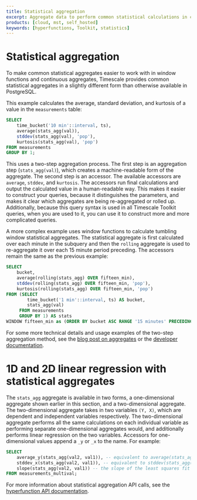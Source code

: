 ```yaml
---
title: Statistical aggregation
excerpt: Aggregate data to perform common statistical calculations in continuous aggregates and window functions
products: [cloud, mst, self_hosted]
keywords: [hyperfunctions, Toolkit, statistics]
---
```


# Statistical aggregation

To make common statistical aggregates easier to work with in window functions
and continuous aggregates, Timescale provides common statistical aggregates in
a slightly different form than otherwise available in PostgreSQL.

This example calculates the average, standard deviation, and kurtosis of
a value in the `measurements` table:

```sql
SELECT 
    time_bucket('10 min'::interval, ts), 
    average(stats_agg(val)), 
    stddev(stats_agg(val), 'pop'),
    kurtosis(stats_agg(val), 'pop')
FROM measurements
GROUP BY 1;
```

This uses a two-step aggregation process. The first step is an aggregation step (`stats_agg(val)`),
which creates a machine-readable form of the aggregate. The second step is an accessor.
The available accessors are `average`, `stddev`, and `kurtosis`. The accessors
run final calculations and output the calculated value in a human-readable way.
This makes it easier to construct your queries, because it distinguishes the
parameters, and makes it clear which aggregates are being re-aggregated or
rolled up. Additionally, because this query syntax is used in all Timescale
Toolkit queries, when you are used to it, you can use it to construct more and
more complicated queries.

A more complex example uses window functions to calculate tumbling window
statistical aggregates. The statistical aggregate is first calculated over each
minute in the subquery and then the `rolling` aggregate is used to re-aggregate
it over each 15 minute period preceding. The accessors remain the same as the
previous example:

```sql
SELECT 
    bucket, 
    average(rolling(stats_agg) OVER fifteen_min), 
    stddev(rolling(stats_agg) OVER fifteen_min, 'pop'),
    kurtosis(rolling(stats_agg) OVER fifteen_min, 'pop')
FROM (SELECT 
        time_bucket('1 min'::interval, ts) AS bucket, 
        stats_agg(val)
     FROM measurements
     GROUP BY 1) AS stats
WINDOW fifteen_min as (ORDER BY bucket ASC RANGE '15 minutes' PRECEDING);
```

For some more technical details and usage examples of the two-step aggregation
method, see the [blog post on aggregates][blog-aggregates] or the
[developer documentation][gh-two-step-agg].

# 1D and 2D linear regression with statistical aggregates

The `stats_agg` aggregate is available in two forms, a one-dimensional
aggregate shown earlier in this section, and a two-dimensional aggregate.
The two-dimensional aggregate takes in two variables `(Y, X)`, which are
dependent and independent variables respectively. The two-dimensional
aggregate performs all the same calculations on each individual variable
as performing separate one-dimensional aggregates would, and
additionally performs linear regression on the two variables. Accessors
for one-dimensional values append a `_y` or `_x` to the name. For
example:

```sql
SELECT 
    average_y(stats_agg(val2, val1)), -- equivalent to average(stats_agg(val2))
    stddev_x(stats_agg(val2, val1)), -- equivalent to stddev(stats_agg(val1))
    slope(stats_agg(val2, val1)) -- the slope of the least squares fit line of the values in val2 & val1
FROM measurements_multival;
```

For more information about statistical aggregation API calls, see the
[hyperfunction API documentation][hyperfunctions-api-stats-agg].

[blog-aggregates]: https://blog.timescale.com/blog/how-postgresql-aggregation-works-and-how-it-inspired-our-hyperfunctions-design-2/
[gh-two-step-agg]: https://github.com/timescale/timescaledb-toolkit/blob/main/docs/two-step_aggregation.md
[hyperfunctions-api-stats-agg]: /api/:currentVersion:/hyperfunctions/statistical-and-regression-analysis/stats_agg-one-variable/

